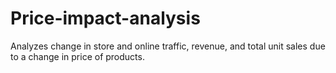 # Price-impact-analysis
Analyzes change in store and online traffic, revenue, and total unit sales due to a change in price of products.
